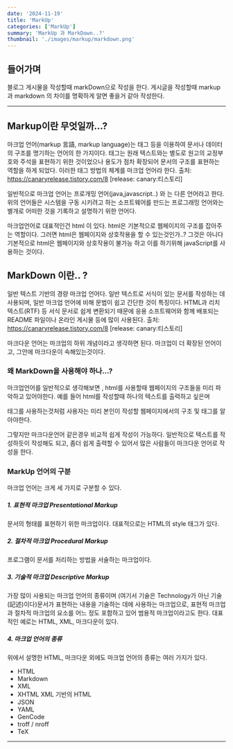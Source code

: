 ```yaml
---
date: '2024-11-19'
title: 'MarkUp'
categories: ['MarkUp']
summary: 'MarkUp 과 MarkDown..?'
thumbnail: './images/markup/markdown.png'
---
```


## 들어가며
블로그 게시물을 작성할때 markDown으로 작성을 한다. 
게시글을 작성할때  markup 과 markdown 의 차이를 명확하게 알면 좋을거 같아 작성한다.

---

## Markup이란 무엇일까...?
마크업 언어(markup 言語, markup language)는 태그 등을 이용하여 문서나 데이터의 구조를 명기하는 언어의 한 가지이다.
태그는 원래 텍스트와는 별도로 원고의 교정부호와 주석을 표현하기 위한 것이었으나 용도가 점차 확장되어 문서의 구조를 표현하는 역할을 하게 되었다.
이러한 태그 방법의 체계를 마크업 언어라 한다.
출처: https://canaryrelease.tistory.com/8 [release: canary:티스토리]

일반적으로 마크업 언어는 프로개밍 언어(java,javascript..) 와 는 다른 언어라고 한다.
위의 언어들은 시스템을 구동 시키려고 하는 소프트웨어를 만드는 프로그래밍 언어와는 별개로 어떠한 것을 기록하고 설명하기 위한 언어다.

마크업언어로 대표적인건 html 이 있다.
html은 기본적으로 웹페이지의 구조를 잡아주는 역할이다. 그러면 html은 웹페이지와 상호작용을 할 수 있는것인가..? 
그것은 아니다 기본적으로 html은 웹페이지와 상호작용이 불가능 하고 이를 하기위해 javaScript를 사용하는 것이다. 


## MarkDown 이란.. ?
일반 텍스트 기반의 경량 마크업 언어다.
일반 텍스트로 서식이 있는 문서를 작성하는 데 사용되며, 일반 마크업 언어에 비해 문법이 쉽고 간단한 것이 특징이다.
HTML과 리치 텍스트(RTF) 등 서식 문서로 쉽게 변환되기 때문에
응용 소프트웨어와 함께 배포되는 README 파일이나 온라인 게시물 등에 많이 사용된다.
출처: https://canaryrelease.tistory.com/8 [release: canary:티스토리]

마크다운 언어는 마크업의 하위 개념이라고 생각하면 된다. 마크업이 더 확장된 언어이고, 그안에 마크다운이 속해있는것이다.


### 왜 MarkDown을 사용해야 하나...?
마크업언어를 일반적으로 생각해보면 , html를 사용할때 웹페이지의 구조들을 미리 파악하고 있어야한다. 
예를 들어 html를 작성할때 하나의 텍스트를 출력하고 싶은며 <p> 태그를 사용하는것처럼
사용자는 미리 본인이 작성할 웹페이지에서의 구조 및 태그를 알아야한다. 

그렇지만 마크다운언어 같은경우 비교적 쉽게 작성이 가능하다. 
일반적으로 텍스트를 작성하듯이 작성해도 되고, 좀더 쉽게 출력할 수 있어서 많은 사람들이 마크다운 언어로 작성을 한다. 

### MarkUp 언어의 구분

마크업 언어는 크게 세 가지로 구분할 수 있다.
 
##### 1. 표현적 마크업 Presentational Markup
문서의 형태를 표현하기 위한 마크업이다. 대표적으로는 HTML의 style 태그가 있다.
 
##### 2. 절차적 마크업 Procedural Markup
프로그램이 문서를 처리하는 방법을 서술하는 마크업이다.
 

##### 3. 기술적 마크업 Descriptive Markup
가장 많이 사용되는 마크업 언어의 종류이며 (여기서 기술은 Technology가 아닌 기술(記述)이다)문서가 표현하는 내용을 기술하는 데에 사용하는 마크업으로,
표현적 마크업과 절차적 마크업의 요소를 어느 정도 포함하고 있어 범용적 마크업이라고도 한다.
대표적인 예로는 HTML, XML, 마크다운이 있다.
 
 
##### 4. 마크업 언어의 종류
위에서 설명한 HTML, 마크다운 외에도 마크업 언어의 종류는 여러 가지가 있다.
 

- HTML  
- Markdown
- XML
- XHTML XML 기반의 HTML
- JSON
- YAML
- GenCode
- troff / nroff
- TeX
---